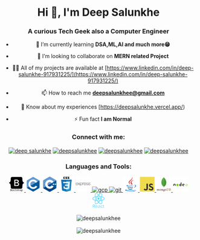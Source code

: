 <center><h1 align="center">Hi 👋, I'm Deep Salunkhe</h1>
<h3 align="center">A curious Tech Geek also a Computer Engineer</h3>
  


- 🌱 I’m currently learning **DSA,ML,AI and much more😁**

- 👯 I’m looking to collaborate on **MERN related Project**

- 👨‍💻 All of my projects are available at [https://www.linkedin.com/in/deep-salunkhe-917931225/](https://www.linkedin.com/in/deep-salunkhe-917931225/)

- 📫 How to reach me **deepsalunkhee@gmail.com**

- 📄 Know about my experiences [https://deepsalunkhe.vercel.app/)

- ⚡ Fun fact **I am Normal**


<h3 align="center">Connect with me:</h3>
<p align="center">
<a href="https://linkedin.com/in/deep salunkhe" target="blank"><img align="center" src="https://raw.githubusercontent.com/rahuldkjain/github-profile-readme-generator/master/src/images/icons/Social/linked-in-alt.svg" alt="deep salunkhe" height="30" width="40" /></a>
<a href="https://www.codechef.com/users/deepsalunkhee" target="blank"><img align="center" src="https://cdn.jsdelivr.net/npm/simple-icons@3.1.0/icons/codechef.svg" alt="deepsalunkhee" height="30" width="40" /></a>
<a href="https://codeforces.com/profile/deepsalunkhee" target="blank"><img align="center" src="https://raw.githubusercontent.com/rahuldkjain/github-profile-readme-generator/master/src/images/icons/Social/codeforces.svg" alt="deepsalunkhee" height="30" width="40" /></a>
<a href="https://auth.geeksforgeeks.org/user/deepsalunkhee" target="blank"><img align="center" src="https://raw.githubusercontent.com/rahuldkjain/github-profile-readme-generator/master/src/images/icons/Social/geeks-for-geeks.svg" alt="deepsalunkhee" height="30" width="40" /></a>
</p>

<h3 align="center">Languages and Tools:</h3>
<p align="center"> <a href="https://getbootstrap.com" target="_blank" rel="noreferrer"> <img src="https://raw.githubusercontent.com/devicons/devicon/master/icons/bootstrap/bootstrap-plain-wordmark.svg" alt="bootstrap" width="40" height="40"/> </a> <a href="https://www.cprogramming.com/" target="_blank" rel="noreferrer"> <img src="https://raw.githubusercontent.com/devicons/devicon/master/icons/c/c-original.svg" alt="c" width="40" height="40"/> </a> <a href="https://www.w3schools.com/cpp/" target="_blank" rel="noreferrer"> <img src="https://raw.githubusercontent.com/devicons/devicon/master/icons/cplusplus/cplusplus-original.svg" alt="cplusplus" width="40" height="40"/> </a> <a href="https://www.w3schools.com/css/" target="_blank" rel="noreferrer"> <img src="https://raw.githubusercontent.com/devicons/devicon/master/icons/css3/css3-original-wordmark.svg" alt="css3" width="40" height="40"/> </a> <a href="https://expressjs.com" target="_blank" rel="noreferrer"> <img src="https://raw.githubusercontent.com/devicons/devicon/master/icons/express/express-original-wordmark.svg" alt="express" width="40" height="40"/> </a> <a href="https://cloud.google.com" target="_blank" rel="noreferrer"> <img src="https://www.vectorlogo.zone/logos/google_cloud/google_cloud-icon.svg" alt="gcp" width="40" height="40"/> </a> <a href="https://git-scm.com/" target="_blank" rel="noreferrer"> <img src="https://www.vectorlogo.zone/logos/git-scm/git-scm-icon.svg" alt="git" width="40" height="40"/> </a> <a href="https://www.java.com" target="_blank" rel="noreferrer"> <img src="https://raw.githubusercontent.com/devicons/devicon/master/icons/java/java-original.svg" alt="java" width="40" height="40"/> </a> <a href="https://developer.mozilla.org/en-US/docs/Web/JavaScript" target="_blank" rel="noreferrer"> <img src="https://raw.githubusercontent.com/devicons/devicon/master/icons/javascript/javascript-original.svg" alt="javascript" width="40" height="40"/> </a> <a href="https://www.mongodb.com/" target="_blank" rel="noreferrer"> <img src="https://raw.githubusercontent.com/devicons/devicon/master/icons/mongodb/mongodb-original-wordmark.svg" alt="mongodb" width="40" height="40"/> </a> <a href="https://nodejs.org" target="_blank" rel="noreferrer"> <img src="https://raw.githubusercontent.com/devicons/devicon/master/icons/nodejs/nodejs-original-wordmark.svg" alt="nodejs" width="40" height="40"/> </a> <a href="https://reactjs.org/" target="_blank" rel="noreferrer"> <img src="https://raw.githubusercontent.com/devicons/devicon/master/icons/react/react-original-wordmark.svg" alt="react" width="40" height="40"/> </a> </p>

<p><img align="center" bgcolor="black" height="200px" src="https://github-readme-stats.vercel.app/api/top-langs?username=deepsalunkhee&show_icons=true&locale=en&layout=compact" alt="deepsalunkhee" /></p>

<p><img align="center" src="https://github-readme-streak-stats.herokuapp.com/?user=deepsalunkhee&" alt="deepsalunkhee" /></p>
  
 </center>

<!---
deepsalunkhee/deepsalunkhee is a ✨ special ✨ repository because its `README.md` (this file) appears on your GitHub profile.
You can click the Preview link to take a look at your changes.
--->

